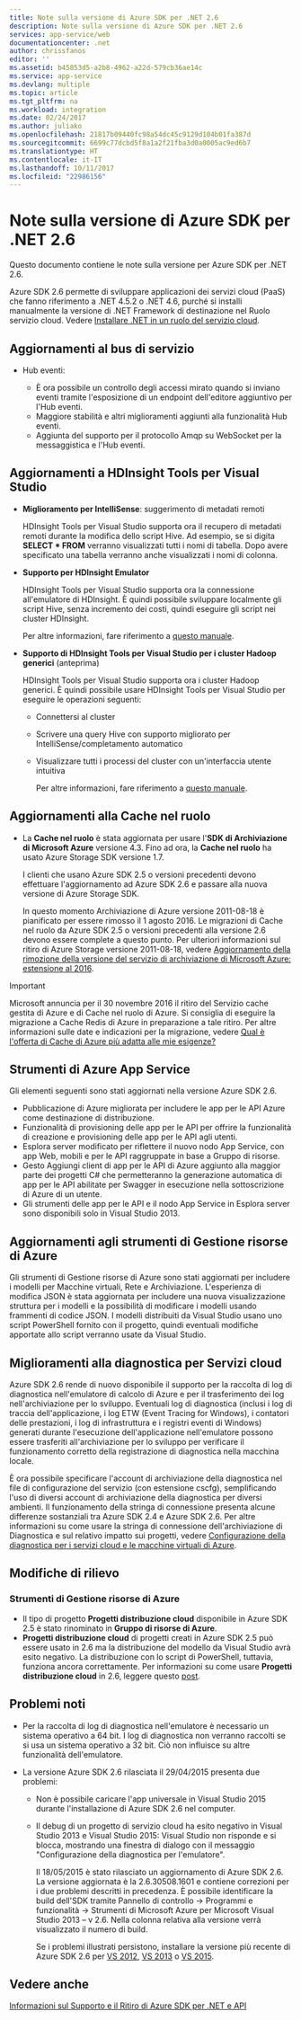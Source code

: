 ```yaml
---
title: Note sulla versione di Azure SDK per .NET 2.6
description: Note sulla versione di Azure SDK per .NET 2.6
services: app-service/web
documentationcenter: .net
author: chrissfanos
editor: ''
ms.assetid: b45853d5-a2b8-4962-a22d-579cb36ae14c
ms.service: app-service
ms.devlang: multiple
ms.topic: article
ms.tgt_pltfrm: na
ms.workload: integration
ms.date: 02/24/2017
ms.author: juliako
ms.openlocfilehash: 21817b09440fc98a54dc45c9129d104b01fa387d
ms.sourcegitcommit: 6699c77dcbd5f8a1a2f21fba3d0a0005ac9ed6b7
ms.translationtype: HT
ms.contentlocale: it-IT
ms.lasthandoff: 10/11/2017
ms.locfileid: "22986156"
---
```

# <a name="azure-sdk-for-net-26-release-notes"></a>Note sulla versione di Azure SDK per .NET 2.6
Questo documento contiene le note sulla versione per Azure SDK per .NET 2.6. 

Azure SDK 2.6 permette di sviluppare applicazioni dei servizi cloud (PaaS) che fanno riferimento a .NET 4.5.2 o .NET 4.6, purché si installi manualmente la versione di .NET Framework di destinazione nel Ruolo servizio cloud. Vedere [Installare .NET in un ruolo del servizio cloud](http://go.microsoft.com/fwlink/?LinkID=309796).

## <a name="service-bus-updates"></a>Aggiornamenti al bus di servizio
* Hub eventi: 
  
  * È ora possibile un controllo degli accessi mirato quando si inviano eventi tramite l'esposizione di un endpoint dell'editore aggiuntivo per l'Hub eventi.
  * Maggiore stabilità e altri miglioramenti aggiunti alla funzionalità Hub eventi.
  * Aggiunta del supporto per il protocollo Amqp su WebSocket per la messaggistica e l'Hub eventi.

## <a name="hdinsight-tools-for-visual-studio-updates"></a>Aggiornamenti a HDInsight Tools per Visual Studio
* **Miglioramento per IntelliSense**: suggerimento di metadati remoti
  
    HDInsight Tools per Visual Studio supporta ora il recupero di metadati remoti durante la modifica dello script Hive. Ad esempio, se si digita **SELECT * FROM** verranno visualizzati tutti i nomi di tabella. Dopo avere specificato una tabella verranno anche visualizzati i nomi di colonna.
* **Supporto per HDInsight Emulator**
  
    HDInsight Tools per Visual Studio supporta ora la connessione all'emulatore di HDInsight. È quindi possibile sviluppare localmente gli script Hive, senza incremento dei costi, quindi eseguire gli script nei cluster HDInsight. 
  
    Per altre informazioni, fare riferimento a [questo manuale](http://go.microsoft.com/fwlink/?LinkID=529540&clcid=0x409).
* **Supporto di HDInsight Tools per Visual Studio per i cluster Hadoop generici** (anteprima)
  
    HDInsight Tools per Visual Studio supporta ora i cluster Hadoop generici. È quindi possibile usare HDInsight Tools per Visual Studio per eseguire le operazioni seguenti:
  
  * Connettersi al cluster 
  * Scrivere una query Hive con supporto migliorato per IntelliSense/completamento automatico 
  * Visualizzare tutti i processi del cluster con un'interfaccia utente intuitiva 
    
    Per altre informazioni, fare riferimento a [questo manuale](http://go.microsoft.com/fwlink/?LinkID=529540&clcid=0x409).

## <a name="in-role-cache-updates"></a>Aggiornamenti alla Cache nel ruolo 
* La **Cache nel ruolo** è stata aggiornata per usare l'**SDK di Archiviazione di Microsoft Azure** versione 4.3. Fino ad ora, la **Cache nel ruolo** ha usato Azure Storage SDK versione 1.7.
  
    I clienti che usano Azure SDK 2.5 o versioni precedenti devono effettuare l'aggiornamento ad Azure SDK 2.6 e passare alla nuova versione di Azure Storage SDK. 
  
    In questo momento Archiviazione di Azure versione 2011-08-18 è pianificato per essere rimosso il 1 agosto 2016. Le migrazioni di Cache nel ruolo da Azure SDK 2.5 o versioni precedenti alla versione 2.6 devono essere complete a questo punto. Per ulteriori informazioni sul ritiro di Azure Storage versione 2011-08-18, vedere [Aggiornamento della rimozione della versione del servizio di archiviazione di Microsoft Azure: estensione al 2016](http://blogs.msdn.com/b/windowsazurestorage/archive/2015/10/19/microsoft-azure-storage-service-version-removal-update-extension-to-2016.aspx).

> [!IMPORTANT]
> Microsoft annuncia per il 30 novembre 2016 il ritiro del Servizio cache gestita di Azure e di Cache nel ruolo di Azure. Si consiglia di eseguire la migrazione a Cache Redis di Azure in preparazione a tale ritiro. Per altre informazioni sulle date e indicazioni per la migrazione, vedere [Qual è l'offerta di Cache di Azure più adatta alle mie esigenze?](../redis-cache/cache-faq.md#which-azure-cache-offering-is-right-for-me)
> 
> 

## <a name="azure-app-service-tools"></a>Strumenti di Azure App Service
Gli elementi seguenti sono stati aggiornati nella versione Azure SDK 2.6.

* Pubblicazione di Azure migliorata per includere le app per le API Azure come destinazione di distribuzione.
* Funzionalità di provisioning delle app per le API per offrire la funzionalità di creazione e provisioning delle app per le API agli utenti.
* Esplora server modificato per riflettere il nuovo nodo App Service, con app Web, mobili e per le API raggruppate in base a Gruppo di risorse.
* Gesto Aggiungi client di app per le API di Azure aggiunto alla maggior parte dei progetti C# che permetteranno la generazione automatica di app per le API abilitate per Swagger in esecuzione nella sottoscrizione di Azure di un utente.
* Gli strumenti delle app per le API e il nodo App Service in Esplora server sono disponibili solo in Visual Studio 2013. 

## <a name="azure-resource-manager-tools-updates"></a>Aggiornamenti agli strumenti di Gestione risorse di Azure
Gli strumenti di Gestione risorse di Azure sono stati aggiornati per includere i modelli per Macchine virtuali, Rete e Archiviazione. L'esperienza di modifica JSON è stata aggiornata per includere una nuova visualizzazione struttura per i modelli e la possibilità di modificare i modelli usando frammenti di codice JSON. I modelli distribuiti da Visual Studio usano uno script PowerShell fornito con il progetto, quindi eventuali modifiche apportate allo script verranno usate da Visual Studio.

## <a name="diagnostics-improvements-for-cloud-services"></a>Miglioramenti alla diagnostica per Servizi cloud
Azure SDK 2.6 rende di nuovo disponibile il supporto per la raccolta di log di diagnostica nell'emulatore di calcolo di Azure e per il trasferimento dei log nell'archiviazione per lo sviluppo. Eventuali log di diagnostica (inclusi i log di traccia dell'applicazione, i log ETW (Event Tracing for Windows), i contatori delle prestazioni, i log di infrastruttura e i registri eventi di Windows) generati durante l'esecuzione dell'applicazione nell'emulatore possono essere trasferiti all'archiviazione per lo sviluppo per verificare il funzionamento corretto della registrazione di diagnostica nella macchina locale. 

È ora possibile specificare l'account di archiviazione della diagnostica nel file di configurazione del servizio (con estensione cscfg), semplificando l'uso di diversi account di archiviazione della diagnostica per diversi ambienti. Il funzionamento della stringa di connessione presenta alcune differenze sostanziali tra Azure SDK 2.4 e Azure SDK 2.6. Per altre informazioni su come usare la stringa di connessione dell'archiviazione di Diagnostica e sul relativo impatto sui progetti, vedere [Configurazione della diagnostica per i servizi cloud e le macchine virtuali di Azure](http://go.microsoft.com/fwlink/?LinkID=532784).

## <a name="breaking-changes"></a>Modifiche di rilievo
### <a name="azure-resource-manager-tools"></a>Strumenti di Gestione risorse di Azure
* Il tipo di progetto **Progetti distribuzione cloud** disponibile in Azure SDK 2.5 è stato rinominato in **Gruppo di risorse di Azure**.
* **Progetti distribuzione cloud** di progetti creati in Azure SDK 2.5 può essere usato in 2.6 ma la distribuzione del modello da Visual Studio avrà esito negativo. La distribuzione con lo script di PowerShell, tuttavia, funziona ancora correttamente.  Per informazioni su come usare **Progetti distribuzione cloud** in 2.6, leggere questo [post](http://go.microsoft.com/fwlink/?LinkID=534086).

## <a name="known-issues"></a>Problemi noti
* Per la raccolta di log di diagnostica nell'emulatore è necessario un sistema operativo a 64 bit. I log di diagnostica non verranno raccolti se si usa un sistema operativo a 32 bit. Ciò non influisce su altre funzionalità dell'emulatore. 
* La versione Azure SDK 2.6 rilasciata il 29/04/2015 presenta due problemi: 
  
  * Non è possibile caricare l'app universale in Visual Studio 2015 durante l'installazione di Azure SDK 2.6 nel computer.
  * Il debug di un progetto di servizio cloud ha esito negativo in Visual Studio 2013 e Visual Studio 2015: Visual Studio non risponde e si blocca, mostrando una finestra di dialogo con il messaggio "Configurazione della diagnostica per l'emulatore".
    
    Il 18/05/2015 è stato rilasciato un aggiornamento di Azure SDK 2.6. La versione aggiornata è la 2.6.30508.1601 e contiene correzioni per i due problemi descritti in precedenza. È possibile identificare la build dell'SDK tramite Pannello di controllo -> Programmi e funzionalità -> Strumenti di Microsoft Azure per Microsoft Visual Studio 2013 – v 2.6. Nella colonna relativa alla versione verrà visualizzato il numero di build.
    
    Se i problemi illustrati persistono, installare la versione più recente di Azure SDK 2.6 per [VS 2012](http://go.microsoft.com/fwlink/p/?linkid=323511&clcid=0x409), [VS 2013](http://go.microsoft.com/fwlink/p/?linkid=323510&clcid=0x409) o [VS 2015](http://go.microsoft.com/fwlink/?linkid=518003&clcid=0x409).

## <a name="see-also"></a>Vedere anche
[Informazioni sul Supporto e il Ritiro di Azure SDK per .NET e API](https://msdn.microsoft.com/library/azure/dn479282.aspx/)


